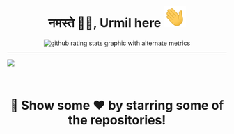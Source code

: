 <h1 align=center>नमस्ते 🙏🏻, Urmil here   <img src="GIF/Hi.gif" width="50"></h1>

<p align=center>
  <img align=center alt="github rating stats graphic with alternate metrics" src="https://github-readme-stats.vercel.app/api?username=urmil404&show_icons=true&theme=blueberry&hide_border=true&count_private=true">
</p>

<hr>

![](https://activity-graph.herokuapp.com/graph?username=urmil404&theme=react-dark&hide_border=true&area=true)

<br>

#
<div align="center">
	<h1>🚀 Show some ❤️ by starring some of the repositories!</h1>
</div>
<br>
